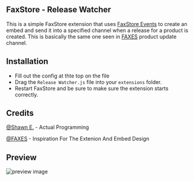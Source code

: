 ## FaxStore - Release Watcher

This is a simple FaxStore extension that uses [FaxStore Events](https://docs.faxes.zone/c/faxstore/events) to create an embed and send it into a specified channel when a release for a product is created. This is basically the same one seen in [FAXES](https://faxes.zone) product update channel.

## Installation
 - Fill out the config at thte top on the file
 - Drag the `Release Watcher.js` file into your `extensions` folder.
 - Restart FaxStore and be sure to make sure the extension starts correctly.

## Credits

[@Shawn E.](https://github.com/Shawn-E) - Actual Programming

[@FAXES](https://faxes.zone) - Inspiration For The Extenion And Embed Design

## Preview

![preview image](https://cdn.shawnengmann.com/shawn/hszoBj.png)
